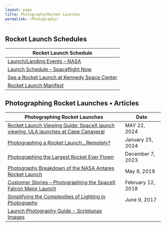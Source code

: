 ```yaml
---
layout: page
title: Photography/Rocket Launches
permalink: /Photography/
---
```


## Rocket Launch Schedules

| Rocket Launch Schedule |
|---|
| [Launch/Landing Events – NASA](https://www.nasa.gov/events/) |
| [Launch Schedule – Spaceflight Now](https://spaceflightnow.com/launch-schedule/)
| [See a Rocket Launch at Kennedy Space Center](https://www.kennedyspacecenter.com/launches-and-events/events-calendar/see-a-rocket-launch) |
| [Rocket Launch Manifest](https://nextspaceflight.com/launches/) 

## Photographing Rocket Launches • Articles 

| Photographing Rocket Launches | Date |
|---|---|
| [Rocket Launch Viewing Guide: SpaceX launch viewing, ULA launches at Cape Canaveral](https://www.launchphotography.com/Launch_Viewing_Guide.html ) | MAY 22, 2024 |
| [Photographing a Rocket Launch…Remotely?](https://www.lensrentals.com/blog/2024/01/photographing-a-rocket-launch-remotely/ ) | January 25, 2024 
| [Photographing the Largest Rocket Ever Flown](https://www.lensrentals.com/blog/2023/12/photographing-the-largest-rocket-ever-flown/ ) | December 7, 2023 |
| [Photography Breakdown of the NASA Antares Rocket Launch](https://www.lensrentals.com/blog/2019/05/photography-breakdown-of-the-nasa-antares-rocket-launch/ ) | May 8, 2019 
| [Customer Stories – Photographing the SpaceX Falcon Major Launch](https://www.lensrentals.com/blog/2018/02/customer-stories-photographing-the-spacex-falcon-major-launch/ ) | February 12, 2018
| [Simplifying the Complexities of Lighting in Photography](https://www.lensrentals.com/blog/2017/06/simplifying-the-complexities-of-lighting-in-photography/ ) | June 9, 2017 
| [Launch Photography Guide - Scriptunas Images](https://www.scriptunasimages.com/Launch-Photo-Guide) |
